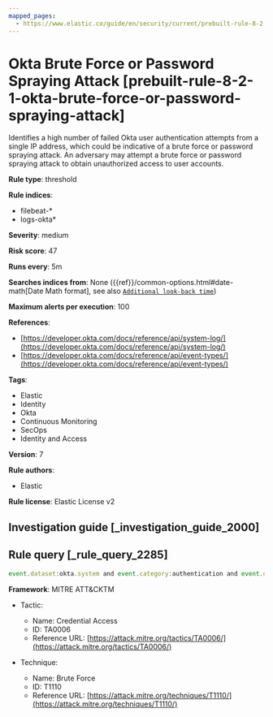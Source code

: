 ```yaml
---
mapped_pages:
  - https://www.elastic.co/guide/en/security/current/prebuilt-rule-8-2-1-okta-brute-force-or-password-spraying-attack.html
---
```


# Okta Brute Force or Password Spraying Attack [prebuilt-rule-8-2-1-okta-brute-force-or-password-spraying-attack]

Identifies a high number of failed Okta user authentication attempts from a single IP address, which could be indicative of a brute force or password spraying attack. An adversary may attempt a brute force or password spraying attack to obtain unauthorized access to user accounts.

**Rule type**: threshold

**Rule indices**:

* filebeat-*
* logs-okta*

**Severity**: medium

**Risk score**: 47

**Runs every**: 5m

**Searches indices from**: None ({{ref}}/common-options.html#date-math[Date Math format], see also [`Additional look-back time`](docs-content://solutions/security/detect-and-alert/create-detection-rule.md#rule-schedule))

**Maximum alerts per execution**: 100

**References**:

* [https://developer.okta.com/docs/reference/api/system-log/](https://developer.okta.com/docs/reference/api/system-log/)
* [https://developer.okta.com/docs/reference/api/event-types/](https://developer.okta.com/docs/reference/api/event-types/)

**Tags**:

* Elastic
* Identity
* Okta
* Continuous Monitoring
* SecOps
* Identity and Access

**Version**: 7

**Rule authors**:

* Elastic

**Rule license**: Elastic License v2

## Investigation guide [_investigation_guide_2000]



## Rule query [_rule_query_2285]

```js
event.dataset:okta.system and event.category:authentication and event.outcome:failure
```

**Framework**: MITRE ATT&CKTM

* Tactic:

    * Name: Credential Access
    * ID: TA0006
    * Reference URL: [https://attack.mitre.org/tactics/TA0006/](https://attack.mitre.org/tactics/TA0006/)

* Technique:

    * Name: Brute Force
    * ID: T1110
    * Reference URL: [https://attack.mitre.org/techniques/T1110/](https://attack.mitre.org/techniques/T1110/)



